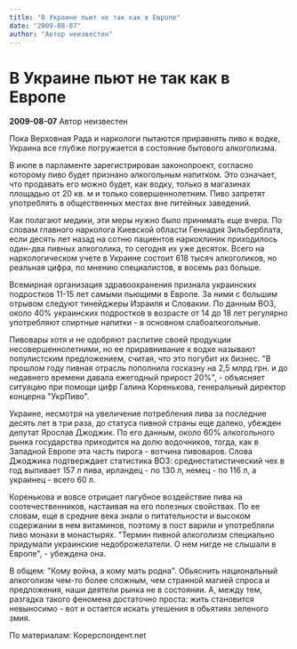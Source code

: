 ```yaml
---
title: "В Украине пьют не так как в Европе"
date: "2009-08-07"
author: "Автор неизвестен"
---
```


# В Украине пьют не так как в Европе

**2009-08-07** Автор неизвестен

Пока Верховная Рада и наркологи пытаются приравнять пиво к водке, Украина все глубже погружается в состояние бытового алкоголизма.

В июле в парламенте зарегистрирован законопроект, согласно которому пиво будет признано алкогольным напитком. Это означает, что продавать его можно будет, как водку, только в магазинах площадью от 20 кв. м и только совершеннолетним. Пиво запретят употреблять в общественных местах вне питейных заведений.

Как полагают медики, эти меры нужно было принимать еще вчера. По словам главного нарколога Киевской области Геннадия Зильберблата, если десять лет назад на сотню пациентов наркоклиник приходилось один-два пивных алкоголика, то сегодня их уже десяток. Всего на наркологическом учете в Украине состоит 618 тысяч алкоголиков, но реальная цифра, по мнению специалистов, в восемь раз больше.

Всемирная организация здравоохранения признала украинских подростков 11-15 лет самыми пьющими в Европе. За ними с большим отрывом следуют тинейджеры Израиля и Словакии. По данным ВОЗ, около 40% украинских подростков в возрасте от 14 до 18 лет регулярно употребляют спиртные напитки - в основном слабоалкогольные.

Пивовары хотя и не одобряют распитие своей продукции несовершеннолетними, но ее приравнивание к водке называют популистским предложением, считая, что это погубит их бизнес. "В прошлом году пивная отрасль пополнила госказну на 2,5 млрд грн. и до недавнего времени давала ежегодный прирост 20%", - объясняет ситуацию при помощи цифр Галина Коренькова, генеральный директор концерна "УкрПиво".

Украине, несмотря на увеличение потребления пива за последние десять лет в три раза, до статуса пивной страны еще далеко, убежден депутат Ярослав Джоджик. По его данным, около 60% алкогольного рынка государства приходится на долю водочников, тогда, как в Западной Европе эта часть пирога - вотчина пивоваров. Слова Джоджика подтверждает статистика ВОЗ: среднестатистический чех в год выпивает 157 л пива, ирландец - по 130 л, немец - по 116 л, а украинец - всего 60 л.

Коренькова и вовсе отрицает пагубное воздействие пива на соотечественников, настаивая на его полезных свойствах. По ее словам, еще в средние века знали о питательности и высоком содержании в нем витаминов, поэтому в пост варили и употребляли пиво монахи в монастырях. "Термин пивной алкоголизм специально придумали украинские недоброжелатели. О нем нигде не слышали в Европе", - убеждена она.

В общем: "Кому война, а кому мать родна". Обьяснить национальный алкоголизм чем-то более сложным, чем странной магией спроса и предложения, наши деятели рынка не в состоянии. А, между тем, разгадка такого феномена достаточно проста: жить становится невыносимо - вот и остается искать утешения в обьятиях зеленого змия.

По материалам: Корерспондент.net